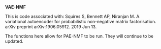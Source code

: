 **VAE-NMF**

This is code associated with:
Squires S, Bennett AP, Niranjan M. A variational autoencoder for probabilistic non-negative matrix factorisation. arXiv preprint arXiv:1906.05912. 2019 Jun 13.

The functions here allow for PAE-NMF to be run. They will continue to be updated.
